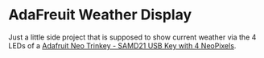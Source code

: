 # AdaFreuit Weather Display

Just a little side project that is supposed to show current weather via the 4 LEDs of a [Adafruit Neo Trinkey - SAMD21 USB Key with 4 NeoPixels](https://www.adafruit.com/product/4870).
